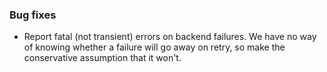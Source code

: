 ### Bug fixes

- Report fatal (not transient) errors on backend failures. We have no way of knowing whether a failure will go away on retry, so make the conservative assumption that it won't.
